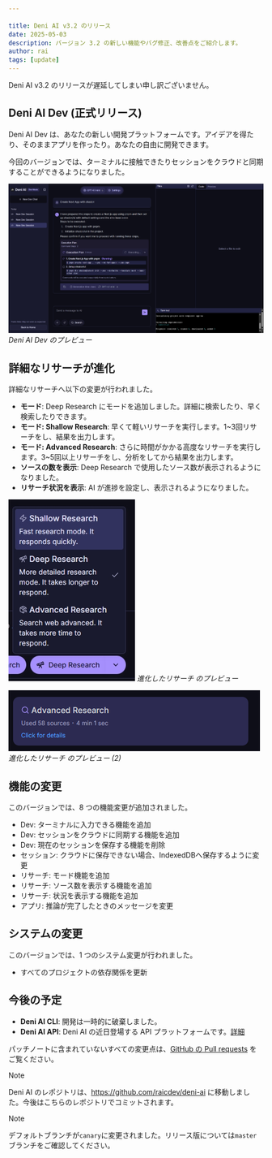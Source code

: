 ```yaml
---

title: Deni AI v3.2 のリリース
date: 2025-05-03
description: バージョン 3.2 の新しい機能やバグ修正、改善点をご紹介します。
author: rai
tags: [update]
---
```


Deni AI v3.2 のリリースが遅延してしまい申し訳ございません。

## Deni AI Dev (正式リリース)

Deni AI Dev は、あなたの新しい開発プラットフォームです。アイデアを得たり、そのままアプリを作ったり。あなたの自由に開発できます。

今回のバージョンでは、ターミナルに接触できたりセッションをクラウドと同期することができるようになりました。

![Deni AI Dev のプレビュー](deni-ai-dev.png)
_Deni AI Dev のプレビュー_

## 詳細なリサーチが進化

詳細なリサーチへ以下の変更が行われました。

- **モード**: Deep Research にモードを追加しました。詳細に検索したり、早く検索したりできます。
- **モード: Shallow Research**: 早くて軽いリサーチを実行します。1~3回リサーチをし、結果を出力します。
- **モード: Advanced Research**: さらに時間がかかる高度なリサーチを実行します。3~5回以上リサーチをし、分析をしてから結果を出力します。
- **ソースの数を表示**: Deep Research で使用したソース数が表示されるようになりました。
- **リサーチ状況を表示**: AI が進捗を設定し、表示されるようになりました。

![進化したリサーチ のプレビュー](deep-research.png)
_進化したリサーチ のプレビュー_

![進化したリサーチ のプレビュー (2)](deep-research-sources.png)
_進化したリサーチ のプレビュー (2)_

## 機能の変更

このバージョンでは、8 つの機能変更が追加されました。

- Dev: ターミナルに入力できる機能を追加
- Dev: セッションをクラウドに同期する機能を追加
- Dev: 現在のセッションを保存する機能を削除
- セッション: クラウドに保存できない場合、IndexedDBへ保存するように変更
- リサーチ: モード機能を追加
- リサーチ: ソース数を表示する機能を追加
- リサーチ: 状況を表示する機能を追加
- アプリ: 推論が完了したときのメッセージを変更

## システムの変更

このバージョンでは、1 つのシステム変更が行われました。

- すべてのプロジェクトの依存関係を更新

## 今後の予定

- **Deni AI CLI**: 開発は一時的に破棄しました。
- **Deni AI API**: Deni AI の近日登場する API プラットフォームです。[詳細](/ja/blog/posts/deni-ai-api-preview)

パッチノートに含まれていないすべての変更点は、[GitHub の Pull requests](https://github.com/raicdev/deni-ai/pull/33) をご覧ください。

> [!NOTE]
> Deni AI のレポジトリは、https://github.com/raicdev/deni-ai に移動しました。今後はこちらのレポジトリでコミットされます。

> [!NOTE]
> デフォルトブランチが``canary``に変更されました。リリース版については``master``ブランチをご確認してください。
